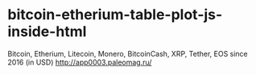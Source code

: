 # bitcoin-etherium-table-plot-js-inside-html
Bitcoin, Etherium, Litecoin, Monero, BitcoinCash, XRP, Tether, EOS since 2016 (in USD) 
http://app0003.paleomag.ru/
